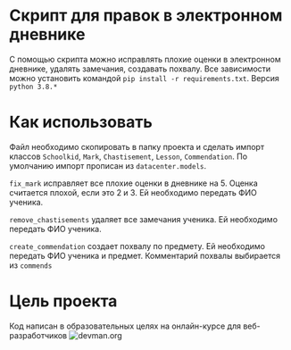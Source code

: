 # Скрипт для правок в электронном дневнике
С помощью скрипта можно исправлять плохие оценки в электронном дневнике, удалять замечания, создавать похвалу. Все зависимости можно установить командой `pip install -r requirements.txt`. Версия `python 3.8.*`
# Как использовать
Файл необходимо скопировать в папку проекта и сделать импорт классов `Schoolkid`, `Mark`, `Chastisement`, `Lesson`, `Commendation`. По умолчанию импорт прописан из `datacenter.models`. 

`fix_mark` исправляет все плохие оценки в дневнике на 5. Оценка считается плохой, если это 2 и 3. Ей необходимо передать ФИО ученика.

`remove_chastisements` удаляет все замечания ученика. Ей необходимо передать ФИО ученика.

`create_commendation` создает похвалу по предмету. Ей необходимо передать ФИО ученика и предмет. Комментарий похвалы выбирается из `commends`

# Цель проекта
Код написан в образовательных целях на онлайн-курсе для веб-разработчиков ![devman.org](https://dvmn.org)
